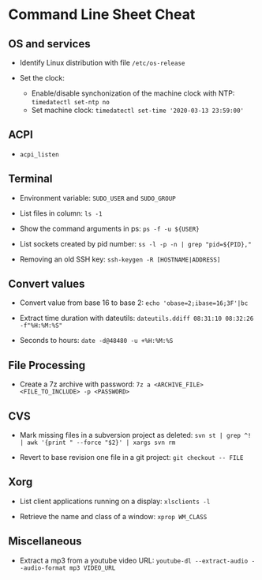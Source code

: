# Command Line Sheet Cheat

## OS and services

* Identify Linux distribution with file `/etc/os-release`

* Set the clock:
    * Enable/disable synchonization of the machine clock with NTP: `timedatectl set-ntp no`
    * Set machine clock: `timedatectl set-time '2020-03-13 23:59:00'`

## ACPI

* `acpi_listen`

## Terminal

* Environment variable: `SUDO_USER` and `SUDO_GROUP`

* List files in column: `ls -1`

* Show the command arguments in ps: `ps -f -u ${USER}`

* List sockets created by pid number: `ss -l -p -n | grep "pid=${PID},"`

* Removing an old SSH key: `ssh-keygen -R [HOSTNAME|ADDRESS]`

## Convert values

* Convert value from base 16 to base 2: `echo 'obase=2;ibase=16;3F'|bc`

* Extract time duration with dateutils: `dateutils.ddiff 08:31:10 08:32:26 -f"%H:%M:%S"`

* Seconds to hours: `date -d@48480 -u +%H:%M:%S`

## File Processing

* Create a 7z archive with password: `7z a <ARCHIVE_FILE> <FILE_TO_INCLUDE> -p <PASSWORD>`

## CVS

* Mark missing files in a subversion project as deleted: `svn st | grep ^! | awk '{print " --force "$2}' | xargs svn rm`

* Revert to base revision one file in a git project: `git checkout -- FILE`

## Xorg

* List client applications running on a display: `xlsclients -l`

* Retrieve the name and class of a window: `xprop WM_CLASS`

## Miscellaneous

* Extract a mp3 from a youtube video URL: `youtube-dl --extract-audio --audio-format mp3 VIDEO_URL`

